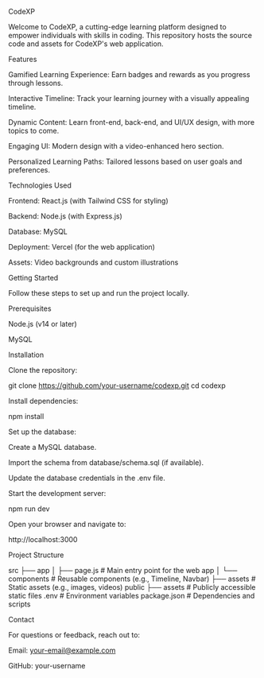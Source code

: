 CodeXP

Welcome to CodeXP, a cutting-edge learning platform designed to empower individuals with skills in coding. This repository hosts the source code and assets for CodeXP's web application.

Features

Gamified Learning Experience: Earn badges and rewards as you progress through lessons.

Interactive Timeline: Track your learning journey with a visually appealing timeline.

Dynamic Content: Learn front-end, back-end, and UI/UX design, with more topics to come.

Engaging UI: Modern design with a video-enhanced hero section.

Personalized Learning Paths: Tailored lessons based on user goals and preferences.

Technologies Used

Frontend: React.js (with Tailwind CSS for styling)

Backend: Node.js (with Express.js)

Database: MySQL

Deployment: Vercel (for the web application)

Assets: Video backgrounds and custom illustrations

Getting Started

Follow these steps to set up and run the project locally.

Prerequisites

Node.js (v14 or later)

MySQL

Installation

Clone the repository:

git clone https://github.com/your-username/codexp.git
cd codexp

Install dependencies:

npm install

Set up the database:

Create a MySQL database.

Import the schema from database/schema.sql (if available).

Update the database credentials in the .env file.

Start the development server:

npm run dev

Open your browser and navigate to:

http://localhost:3000

Project Structure

src
├── app
│   ├── page.js        # Main entry point for the web app
│   └── components     # Reusable components (e.g., Timeline, Navbar)
├── assets             # Static assets (e.g., images, videos)
public
├── assets             # Publicly accessible static files
.env                   # Environment variables
package.json           # Dependencies and scripts

Contact

For questions or feedback, reach out to:

Email: your-email@example.com

GitHub: your-username
